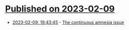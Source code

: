 # [Published on 2023-02-09](index.md)

* [2023-02-09, 19:43:45](https://lobste.rs/s/wnbmjg/continuous_amnesia_issue) - [The continuous amnesia issue](https://www.ufried.com/blog/continuous_amnesia_issue/)

